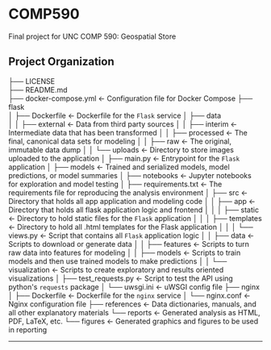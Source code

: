 COMP590
==============================

Final project for UNC COMP 590: Geospatial Store

Project Organization
------------

├── LICENSE                     
├── README.md                   
├── docker-compose.yml          <- Configuration file for Docker Compose 
├── flask                        
│   ├── Dockerfile              <- Dockerfile for the `Flask` service
│   ├── data                    
│   │   ├── external            <- Data from third party sources
│   │   ├── interim             <- Intermediate data that has been transformed
│   │   ├── processed           <- The final, canonical data sets for modeling
│   │   ├── raw                 <- The original, immutable data dump
│   │   └── uploads             <- Directory to store images uploaded to the application
│   ├── main.py                 <- Entrypoint for the `Flask` application
│   ├── models                  <- Trained and serialized models, model predictions, or model summaries
│   ├── notebooks               <- Jupyter notebooks for exploration and model testing
│   ├── requirements.txt        <- The requirements file for reproducing the analysis environment
│   ├── src                     <- Directory that holds all app application and modeling code
│   │   ├── app                 <- Directory that holds all flask application logic and frontend
│   │   │   ├── static          <- Directory to hold static files for the `Flask` application
│   │   │   ├── templates       <- Directory to hold all .html templates for the Flask application
│   │   │   └── views.py        <- Script that contains all `Flask` application logic
│   │   ├── data                <- Scripts to download or generate data
│   │   ├── features            <- Scripts to turn raw data into features for modeling
│   │   ├── models              <- Scripts to train models and then use trained models to make predictions
│   │   └── visualization       <- Scripts to create exploratory and results oriented visualizations
│   ├── test_requests.py        <- Script to test the API using python's `requests` package
│   └── uwsgi.ini               <- uWSGI config file
├── nginx                       
│   ├── Dockerfile              <- Dockerfile for the `nginx` service
│   └── nginx.conf              <- Nginx configuration file
├── references                  <- Data dictionaries, manuals, and all other explanatory materials
└── reports                     <- Generated analysis as HTML, PDF, LaTeX, etc.
    └── figures                 <- Generated graphics and figures to be used in reporting

--------
